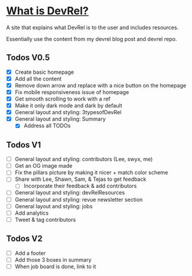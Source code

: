 # [What is DevRel?](https://www.whatisdevrel.com/)

A site that explains what DevRel is to the user and includes resources.

Essentially use the content from my devrel blog post and devrel repo.

## Todos V0.5

- [x] Create basic homepage
- [x] Add all the content
- [x] Remove down arrow and replace with a nice button on the homepage
- [x] Fix mobile responsiveness issue of homepage
- [x] Get smooth scrolling to work with a ref
- [x] Make it only dark mode and dark by default
- [x] General layout and styling: 3typesofDevRel
- [x] General layout and styling: Summary
  - [x] Address all TODOs

## Todos V1
- [ ] General layout and styling: contributors (Lee, swyx, me)
- [ ] Get an OG image made
- [ ] Fix the pillars picture by making it nicer + match color scheme
- [ ] Share with Lee, Shawn, Sam, & Tejas to get feedback
  - [ ] Incorporate their feedback & add contributors
- [ ] General layout and styling: devRelResources
- [ ] General layout and styling: revue newsletter section
- [ ] General layout and styling: jobs
- [ ] Add analytics
- [ ] Tweet & tag contributors

## Todos V2
- [ ] Add a footer
- [ ] Add those 3 boxes in summary
- [ ] When job board is done, link to it

